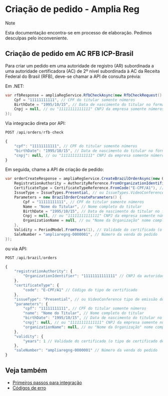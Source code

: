 ﻿# Criação de pedido - Amplia Reg

> [!NOTE]
> Esta documentação encontra-se em processo de elaboração. Pedimos desculpas pelo inconveniente.

## Criação de pedido em AC RFB ICP-Brasil

Para criar um pedido em uma autoridade de registro (AR) subordinada a uma autoridade certificadora (AC) de 2º nível subordinada à AC da Receita Federal do Brasil (RFB),
deve-se chamar a API de consulta prévia:

Em .NET:

```cs
var rfbResponse = ampliaRegService.RfbCheckAsync(new RfbCheckRequest() {
	Cpf = "11111111111", // CPF do titular somente números
	BirthDate = "1995/10/15", // Data de nascimento do titular no formato YYYY/MM/DD
	Cnpj = null, // ou "11111111111111" CNPJ da empresa somente números
});
```

Via integracão direta por API:

```js
POST /api/orders/rfb-check

{
	"cpf": "11111111111", // CPF do titular somente números
	"birthDate": "1995/10/15", // Data de nascimento do titular no formato YYYY/MM/DD
	"cnpj": null, // ou "11111111111111" CNPJ da empresa somente números
}
```

Em seguida, chame a API de criação de pedido:

```cs
var orderCreateResponse = ampliaRegService.CreateBrazilOrderAsync(new OrderCreateRequest<BrazilOrderCreateParameters>() {
	RegistrationAuthority = AuthorityReference.FromOrganizationIdentifier("11111111111111"), // CNPJ da autoridade de registro
	CertificateType = CertificateTypeReference.FromCode("E-CPF/A1"), // Código do tipo de certificado
	IssueType = IssueTypes.Presential, // ou IssueTypes.VideoConference tipo de emissão do certificado
	Parameters = new BrazilOrderCreateParameters() {
		Cpf = "11111111111", // CPF do titular somente números
		Name = "Nome do Titular", // Nome completo do titular
		BirthDate = "1995/10/15", // Data de nascimento do titular no formato YYYY/MM/DD
		Cnpj = null, // ou "11111111111111" CNPJ da empresa somente números
		OrganizationName = null, // ou "Nome da Organização" nome completo da organização
	},
	Validity = PeriodModel.FromYears(1), // Validade do certificado (o tipo de certificado deve permitir essa validade)
	SaleNumber = "ampliaregng-0000001", // Número da venda do pedido
});
```

ou via API:

```js
POST /api/brazil/orders

{
	"registrationAuthority": {
		"OrganizationIdentifier": "11111111111111" // CNPJ da autoridade de registro
	},
	"certificateType": {
		"code": "E-CPF/A1" // Código do tipo de certificado
	},
	"issueType": "Presential", // ou VideoConference tipo de emissão do certificado
	"parameters": {
		"cpf": "11111111111", // CPF do titular somente números
		"name": "Nome do Titular", // Nome completo do titular
		"birthDate": "1995/10/15", // Data de nascimento do titular no formato YYYY/MM/DD
		"cnpj": null, // ou "11111111111111" CNPJ da empresa somente números
		"organizationName": null, // ou "Nome da Organização" nome completo da organização
	},
	"validity": {
		"years": 1 // Validade do certificado (o tipo de certificado deve permitir essa validade)
	},
	"saleNumber": "ampliaregng-0000001" // Número da venda do pedido
}
```

## Veja também

* [Primeiros passos para integração](get-started.md)
* [Códigos de erro](error-codes.md)
